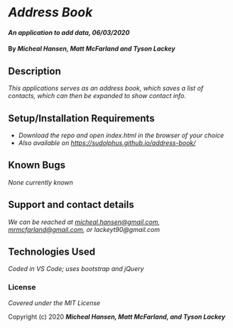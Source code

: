 # _Address Book_

#### _An application to add data, 06/03/2020_

#### By _**Micheal Hansen, Matt McFarland and Tyson Lackey**_

## Description

_This applications serves as an address book, which saves a list of contacts, which can then be expanded to show contact info._

## Setup/Installation Requirements

* _Download the repo and open index.html in the browser of your choice_
* _Also available on https://sudolphus.github.io/address-book/_

## Known Bugs

_None currently known_

## Support and contact details

_We can be reached at micheal.hansen@gmail.com, mrmcfarland@gmail.com, or lackeyt90@gmail.com_

## Technologies Used

_Coded in VS Code; uses bootstrap and jQuery_

### License

*Covered under the MIT License*

Copyright (c) 2020 **_Micheal Hansen, Matt McFarland, and Tyson Lackey_**